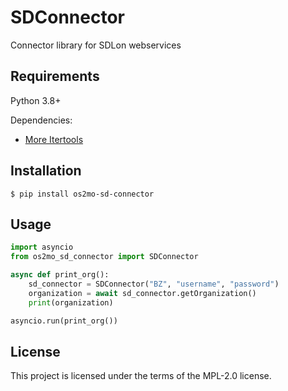 <!--
SPDX-FileCopyrightText: 2021 Magenta ApS <https://magenta.dk>
SPDX-License-Identifier: MPL-2.0
-->

# SDConnector

Connector library for SDLon webservices

## Requirements

Python 3.8+

Dependencies:

* <a href="https://more-itertools.readthedocs.io/" class="external-link" target="_blank">More Itertools</a>

## Installation

```console
$ pip install os2mo-sd-connector
```

## Usage
```Python
import asyncio
from os2mo_sd_connector import SDConnector

async def print_org():
    sd_connector = SDConnector("BZ", "username", "password")
    organization = await sd_connector.getOrganization()
    print(organization)

asyncio.run(print_org())
```

## License

This project is licensed under the terms of the MPL-2.0 license.
